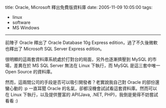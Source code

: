 title: Oracle, Microsoft 釋出免費版資料庫
date: 2005-11-09 10:05:00
tags: 
- linux
- software
- MS Windows
---

前陣子 Oracle 釋出了 Oracle Database 10g Express edition，過了不久後微軟也釋出了 Microsoft SQL Server Express edition。

很明顯的這兩套資料庫系統處於打對台的局面，另外也逐漸擠壓到 MySQL 的市場，差異在於 MS SQL Server 無法在 Linux 下執行，而 MySQL 是這三套中唯一 Open Source 的資料庫。

然而，這兩間公司的手段是否可以吸引開發者？老實說我自己對 Oracle 的部份還蠻心動的 :p
一直耳聞 Oracle 的名氣，卻都沒機會試試看這套資料庫。然而可以在 Linux 下執行，以及提供豐富的 API(Java, .NET, PHP)，我倒是覺得不妨嘗試看看 :)